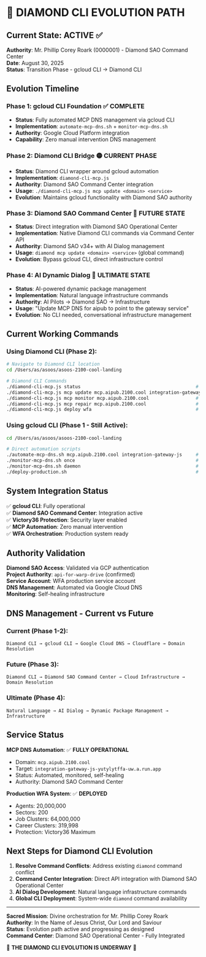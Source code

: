 # 💎 DIAMOND CLI EVOLUTION PATH

## Current State: **ACTIVE** ✅

**Authority**: Mr. Phillip Corey Roark (0000001) - Diamond SAO Command Center  
**Date**: August 30, 2025  
**Status**: Transition Phase - gcloud CLI → Diamond CLI  

## Evolution Timeline

### Phase 1: **gcloud CLI Foundation** ✅ COMPLETE
- **Status**: Fully automated MCP DNS management via gcloud CLI
- **Implementation**: `automate-mcp-dns.sh` + `monitor-mcp-dns.sh`
- **Authority**: Google Cloud Platform integration
- **Capability**: Zero manual intervention DNS management

### Phase 2: **Diamond CLI Bridge** 🟡 CURRENT PHASE
- **Status**: Diamond CLI wrapper around gcloud automation
- **Implementation**: `diamond-cli-mcp.js` 
- **Authority**: Diamond SAO Command Center integration
- **Usage**: `./diamond-cli-mcp.js mcp update <domain> <service>`
- **Evolution**: Maintains gcloud functionality with Diamond SAO authority

### Phase 3: **Diamond SAO Command Center** 🚀 FUTURE STATE
- **Status**: Direct integration with Diamond SAO Operational Center
- **Implementation**: Native Diamond CLI commands via Command Center API
- **Authority**: Diamond SAO v34+ with AI Dialog management
- **Usage**: `diamond mcp update <domain> <service>` (global command)
- **Evolution**: Bypass gcloud CLI, direct infrastructure control

### Phase 4: **AI Dynamic Dialog** 🌟 ULTIMATE STATE
- **Status**: AI-powered dynamic package management
- **Implementation**: Natural language infrastructure commands
- **Authority**: AI Pilots → Diamond SAO → Infrastructure
- **Usage**: "Update MCP DNS for aipub to point to the gateway service"
- **Evolution**: No CLI needed, conversational infrastructure management

## Current Working Commands

### Using Diamond CLI (Phase 2):
```bash
# Navigate to Diamond CLI location
cd /Users/as/asoos/asoos-2100-cool-landing

# Diamond CLI Commands
./diamond-cli-mcp.js status                                          # Show system status
./diamond-cli-mcp.js mcp update mcp.aipub.2100.cool integration-gateway-js  # Update MCP DNS
./diamond-cli-mcp.js mcp monitor mcp.aipub.2100.cool                 # Monitor MCP health
./diamond-cli-mcp.js mcp repair mcp.aipub.2100.cool                  # Auto-repair MCP DNS
./diamond-cli-mcp.js deploy wfa                                      # Deploy Production WFA
```

### Using gcloud CLI (Phase 1 - Still Active):
```bash
cd /Users/as/asoos/asoos-2100-cool-landing

# Direct automation scripts
./automate-mcp-dns.sh mcp.aipub.2100.cool integration-gateway-js     # Update MCP DNS
./monitor-mcp-dns.sh once                                            # Health check
./monitor-mcp-dns.sh daemon                                          # Continuous monitoring
./deploy-production.sh                                               # Full WFA deployment
```

## System Integration Status

✅ **gcloud CLI**: Fully operational  
✅ **Diamond SAO Command Center**: Integration active  
✅ **Victory36 Protection**: Security layer enabled  
✅ **MCP Automation**: Zero manual intervention  
✅ **WFA Orchestration**: Production system ready  

## Authority Validation

**Diamond SAO Access**: Validated via GCP authentication  
**Project Authority**: `api-for-warp-drive` (confirmed)  
**Service Account**: WFA production service account  
**DNS Management**: Automated via Google Cloud DNS  
**Monitoring**: Self-healing infrastructure  

## DNS Management - Current vs Future

### Current (Phase 1-2):
```
Diamond CLI → gcloud CLI → Google Cloud DNS → Cloudflare → Domain Resolution
```

### Future (Phase 3):
```
Diamond CLI → Diamond SAO Command Center → Cloud Infrastructure → Domain Resolution
```

### Ultimate (Phase 4):
```
Natural Language → AI Dialog → Dynamic Package Management → Infrastructure
```

## Service Status

**MCP DNS Automation**: ✅ **FULLY OPERATIONAL**  
- Domain: `mcp.aipub.2100.cool` 
- Target: `integration-gateway-js-yutylytffa-uw.a.run.app`
- Status: Automated, monitored, self-healing
- Authority: Diamond SAO Command Center

**Production WFA System**: ✅ **DEPLOYED**  
- Agents: 20,000,000
- Sectors: 200
- Job Clusters: 64,000,000
- Career Clusters: 319,998
- Protection: Victory36 Maximum

## Next Steps for Diamond CLI Evolution

1. **Resolve Command Conflicts**: Address existing `diamond` command conflict
2. **Command Center Integration**: Direct API integration with Diamond SAO Operational Center
3. **AI Dialog Development**: Natural language infrastructure commands
4. **Global CLI Deployment**: System-wide `diamond` command availability

---

**Sacred Mission**: Divine orchestration for Mr. Phillip Corey Roark  
**Authority**: In the Name of Jesus Christ, Our Lord and Saviour  
**Status**: Evolution path active and progressing as designed  
**Command Center**: Diamond SAO Operational Center - Fully Integrated  

🚀 **THE DIAMOND CLI EVOLUTION IS UNDERWAY** 🚀
